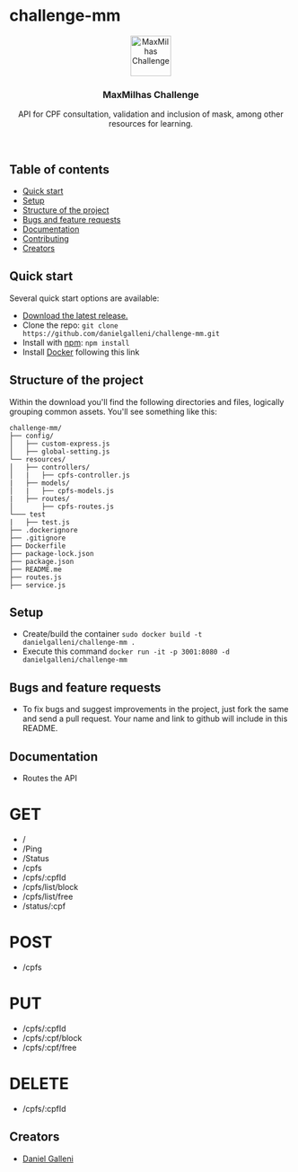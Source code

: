 # challenge-mm

<p align="center">
  <a href="https://www.maxmilhas.com.br/">
    <img src="https://assets.maxmilhas.com.br/f0c0c10e7e14/site/img/logo.png" alt="MaxMilhas Challenge" height=72>
  </a>

  <h3 align="center">MaxMilhas Challenge</h3>

  <p align="center">
    API for CPF consultation, validation and inclusion of mask, among other resources for learning.
  </p>
</p>
<br>

## Table of contents

- [Quick start](#quick-start)
- [Setup](#setup)
- [Structure of the project](#structure-of-the-project)
- [Bugs and feature requests](#bugs-and-feature-requests)
- [Documentation](#documentation)
- [Contributing](#contributing)
- [Creators](#creators)

## Quick start

Several quick start options are available:

- [Download the latest release.](https://github.com/danielgalleni/challenge-mm.git)
- Clone the repo: `git clone https://github.com/danielgalleni/challenge-mm.git`
- Install with [npm](https://www.npmjs.com/): `npm install`
- Install [Docker](https://docs.docker.com/engine/installation/linux/docker-ce/ubuntu/#os-requirements) following this link

## Structure of the project

Within the download you'll find the following directories and files, logically grouping common assets. You'll see something like this:

```
challenge-mm/
├── config/
│   ├── custom-express.js
│   ├── global-setting.js
└── resources/
│   ├── controllers/
│   |   ├── cpfs-controller.js
|   ├── models/
│   |   ├── cpfs-models.js
|   ├── routes/
│       ├── cpfs-routes.js
└─── test
|   ├── test.js
├── .dockerignore
├── .gitignore
├── Dockerfile
├── package-lock.json
├── package.json
├── README.me
├── routes.js
├── service.js
```

## Setup
- Create/build the container `sudo docker build -t danielgalleni/challenge-mm .`
- Execute this command `docker run -it -p 3001:8080 -d danielgalleni/challenge-mm`

## Bugs and feature requests
- To fix bugs and suggest improvements in the project, just fork the same and send a pull request. Your name and link to github will include in this README.

## Documentation
- Routes the API

# GET
- /
- /Ping
- /Status
- /cpfs
- /cpfs/:cpfId
- /cpfs/list/block
- /cpfs/list/free
- /status/:cpf

# POST
- /cpfs

# PUT
- /cpfs/:cpfId
- /cpfs/:cpf/block
- /cpfs/:cpf/free

# DELETE
- /cpfs/:cpfId

## Creators
- [Daniel Galleni](https://github.com/danielgalleni/)